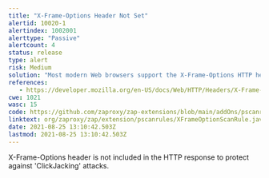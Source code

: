 ```yaml
---
title: "X-Frame-Options Header Not Set"
alertid: 10020-1
alertindex: 1002001
alerttype: "Passive"
alertcount: 4
status: release
type: alert
risk: Medium
solution: "Most modern Web browsers support the X-Frame-Options HTTP header. Ensure it's set on all web pages returned by your site (if you expect the page to be framed only by pages on your server (e.g. it's part of a FRAMESET) then you'll want to use SAMEORIGIN, otherwise if you never expect the page to be framed, you should use DENY. Alternatively consider implementing Content Security Policy's 'frame-ancestors' directive. "
references:
   - https://developer.mozilla.org/en-US/docs/Web/HTTP/Headers/X-Frame-Options
cwe: 1021
wasc: 15
code: https://github.com/zaproxy/zap-extensions/blob/main/addOns/pscanrules/src/main/java/org/zaproxy/zap/extension/pscanrules/XFrameOptionScanRule.java
linktext: org/zaproxy/zap/extension/pscanrules/XFrameOptionScanRule.java
date: 2021-08-25 13:10:42.503Z
lastmod: 2021-08-25 13:10:42.503Z
---
```

X-Frame-Options header is not included in the HTTP response to protect against 'ClickJacking' attacks.
